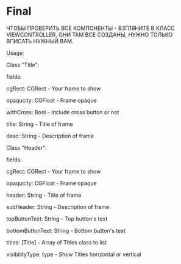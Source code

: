 # Final

ЧТОБЫ ПРОВЕРИТЬ ВСЕ КОМПОНЕНТЫ - ВЗГЛЯНИТЕ В КЛАСС VIEWCONTROLLER, ОНИ ТАМ ВСЕ СОЗДАНЫ, НУЖНО ТОЛЬКО ВПИСАТЬ НУЖНЫЙ ВАМ.


Usage: 

Class "Title":


fields:

cgRect: CGRect - Your frame to show

opaqucity: CGFloat - Frame opaque

withCross: Bool - Include cross button or not

title: String - Title of frame

desc: String - Description of frame
    
Class "Header":


fields:

cgRect: CGRect - Your frame to show

opaqucity: CGFloat - Frame opaque

header: String - Title of frame

subHeader: String - Description of frame

topButtonText: String - Top button's text

bottomButtonText: String - Bottom button's text

titles: [Title] - Array of Titles class to list

visibilityType: type - Show Titles horizontal or vertical
